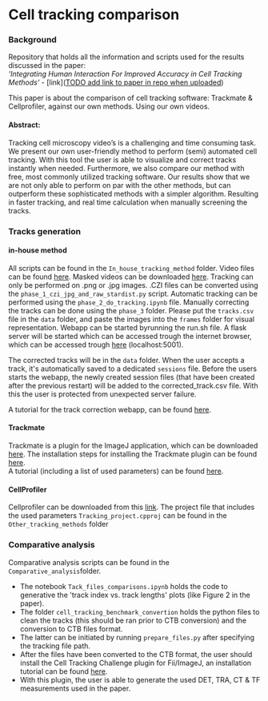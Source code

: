 # Cell tracking comparison

### Background
Repository that holds all the information and scripts used for the results discussed in the paper: <br>*'Integrating Human Interaction For Improved Accuracy in Cell Tracking Methods'* - [link]([TODO add link to paper in repo when uploaded](https://github.com/Sjonnie404/Cell-tracking-comparison/blob/main/Report_general_research_profile_HFSP_SI_Pullens.pdf))

This paper is about the comparison of cell tracking software: Trackmate & Cellprofiler, against our own methods. Using our own videos.

#### Abstract:
Tracking cell microscopy video’s is a challenging and time consuming task. We present our own user-friendly method to perform (semi) automated cell tracking. With this tool the user is able to visualize and correct tracks instantly when needed. Furthermore, we also compare our method with free, most commonly utilized tracking software. Our results show that we are not only able to perform on par with the other methods, but can outperform these sophisticated methods with a simpler algorithm. Resulting in faster tracking, and real time calculation when manually screening the tracks.

### Tracks generation

#### in-house method
All scripts can be found in the `In_house_tracking_method` folder. Video files can be found [here](https://computational-immunology.org/hfsp/).
Masked videos can be downloaded [here](https://surfdrive.surf.nl/files/index.php/s/lw58zvo9nltxSy3?path=%2FMasked%20videos).
Tracking can only be performed on .png or .jpg images. .CZI files can be converted using the `phase_1_czi_jpg_and_raw_stardist.py` script. Automatic tracking can be performed using the `phase_2_do_tracking.ipynb` file.
Manually correcting the tracks can be done using the `phase_3` folder. Please put the `tracks.csv` file in the `data` folder, and paste the images into the `frames` folder for visual representation. Webapp can be started byrunning the run.sh file. A flask server will be started which can be accessed trough the internet browser, which can be accessed trough [here](http://127.0.0.1:5001) (localhost:5001).

The corrected tracks will be in the `data` folder. When the user accepts a track, it's automatically saved to a dedicated `sessions` file. Before the users starts the webapp, the newly created session files (that have been created after the previous restart) will be added to the corrected_track.csv file. With this the user is protected from unexpected server failure.

A tutorial for the track correction webapp, can be found [here](https://github.com/Sjonnie404/Cell-tracking-comparison/blob/main/In_house_tracking_method/correction_tutorial.md).

#### Trackmate
Trackmate is a plugin for the ImageJ application, which can be downloaded [here](https://imagej.net/software/fiji/downloads).
The installation steps for installing the Trackmate plugin can be found [here](https://imagej.net/plugins/trackmate/). <br>
A tutorial (including a list of used parameters) can  be found [here](https://github.com/Sjonnie404/Cell-tracking-comparison/blob/main/Other_tracking_methods/usage-turorial.md).

#### CellProfiler
Cellprofiler can be downloaded from this [link](https://cellprofiler.org/releases).
The project file that includes the used parameters `Tracking_project.cpproj` can be found in the `Other_tracking_methods` folder

### Comparative analysis
Comparative analysis scripts can be found in the `Comparative_analysis`folder.

- The notebook `Tack_files_comparisons.ipynb` holds the code to generative the 'track index vs. track lengths' plots (like Figure 2 in the paper).
- The folder `cell_tracking_benchmark_convertion` holds the python files to clean the tracks (this should be ran prior to CTB conversion) and the conversion to CTB files format.
- The latter can be initiated by running `prepare_files.py` after specifying the tracking file path.
- After the files have been converted to the CTB format, the user should install the Cell Tracking Challenge plugin for Fii/ImageJ, an installation tutorial can be found [here](https://github.com/CellTrackingChallenge/fiji-plugins).
- With this plugin, the user is able to generate the used DET, TRA, CT & TF measurements used in the paper.

